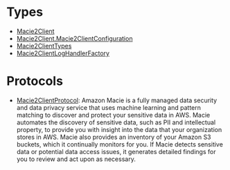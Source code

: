 # Types

  - [Macie2Client](/aws-sdk-swift/reference/0.x/AWSMacie2/Macie2Client)
  - [Macie2Client.Macie2ClientConfiguration](/aws-sdk-swift/reference/0.x/AWSMacie2/Macie2Client_Macie2ClientConfiguration)
  - [Macie2ClientTypes](/aws-sdk-swift/reference/0.x/AWSMacie2/Macie2ClientTypes)
  - [Macie2ClientLogHandlerFactory](/aws-sdk-swift/reference/0.x/AWSMacie2/Macie2ClientLogHandlerFactory)

# Protocols

  - [Macie2ClientProtocol](/aws-sdk-swift/reference/0.x/AWSMacie2/Macie2ClientProtocol):
    Amazon Macie is a fully managed data security and data privacy service that uses machine learning and pattern matching to discover and protect your sensitive data in AWS. Macie automates the discovery of sensitive data, such as PII and intellectual property, to provide you with insight into the data that your organization stores in AWS. Macie also provides an inventory of your Amazon S3 buckets, which it continually monitors for you. If Macie detects sensitive data or potential data access issues, it generates detailed findings for you to review and act upon as necessary.

